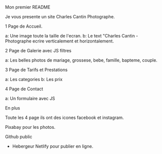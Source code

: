 Mon premier README

Je vous presente un site Charles Cantin Photographe.

1 Page de Accueil.

a: Une image toute la taille de l'ecran.
b: Le text "Charles Cantin - Photographe ecrire verticalement et horizontalement.

2 Page de Galerie avec JS filtres

a: Les belles photos de mariage, grossese, bebe, famille, bapteme, couple.

3 Page de Tarifs et Prestations

a: Les categories
b: Les prix

4 Page de Contact

a: Un formulaire avec JS

En plus

Toute les 4 page ils ont des icones facebook et instagram.

Pixabay pour les photos.

Github public

- Hebergeur Netlify pour publier en ligne.
